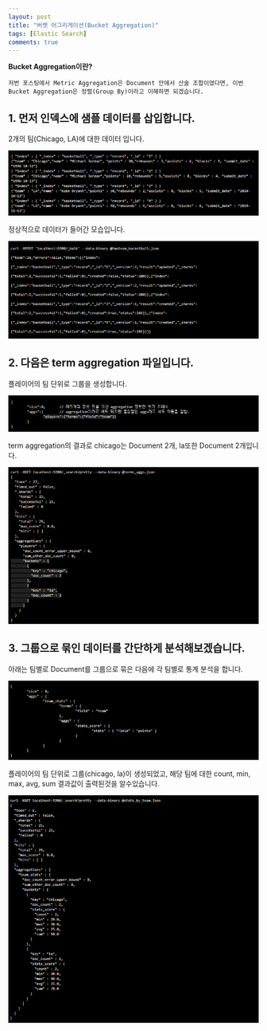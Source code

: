 ```yaml
---
layout: post
title: "버켓 어그리게이션(Bucket Aggregation)"
tags: [Elastic Search]
comments: true
---
```


**Bucket Aggregation이란?**


`저번 포스팅에서 Metric Aggregation은 Document 안에서 산술 조합이였다면, 이번 Bucket Aggregation은 정렬(Group By)이라고 이해하면 되겠습니다.`  



## **1. 먼저 인덱스에 샘플 데이터를 삽입합니다.**

2개의 팀(Chicago, LA)에 대한 데이터 입니다.


![frozen Lake WorldS](../images/ELK_posts_image13.png)

정상적으로 데이터가 들어간 모습입니다.

![frozen Lake WorldS](../images/ELK_posts_image14.png)



## **2. 다음은 term aggregation 파일입니다.**

플레이어의 팀 단위로 그룹을 생성합니다.

![frozen Lake WorldS](../images/ELK_posts_image18.png)

term aggregation의 결과로 chicago는 Document 2개, la또한 Document 2개입니다.

![frozen Lake WorldS](../images/ELK_posts_image15.png)


## **3. 그룹으로 묶인 데이터를 간단하게 분석해보겠습니다.**

아래는 팀별로 Document를 그룹으로 묶은 다음에 각 팀별로 통계 분석을 합니다.

![frozen Lake WorldS](../images/ELK_posts_image16.png)

플레이어의 팀 단위로 그룹(chicago, la)이 생성되었고, 해당 팀에 대한 count, min, max, avg, sum 결과값이 출력된것을 알수있습니다.

![frozen Lake WorldS](../images/ELK_posts_image17.png)


